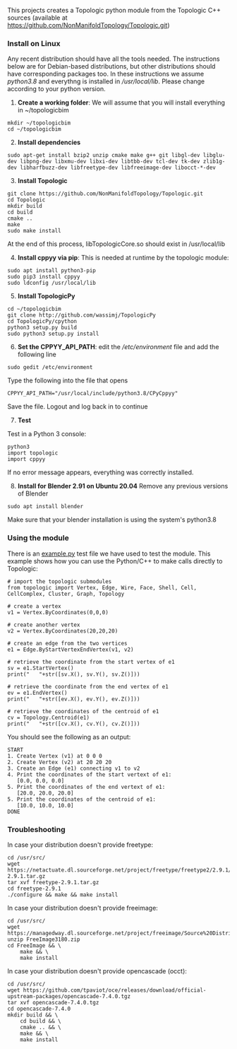 This projects creates a Topologic python module from the Topologic C++ sources (available at https://github.com/NonManifoldTopology/Topologic.git)

### Install on Linux

Any recent distribution should have all the tools needed. The instructions below are for Debian-based distributions, but other distributions should have corresponding packages too. In these instructions we assume *python3.8* and everythng is installed in */usr/local/lib*. Please change according to your python version.

1. **Create a working folder**: We will assume that you will install everything in ~/topologicbim
```
mkdir ~/topologicbim
cd ~/topologicbim
```

2. **Install dependencies**
```
sudo apt-get install bzip2 unzip cmake make g++ git libgl-dev libglu-dev libpng-dev libxmu-dev libxi-dev libtbb-dev tcl-dev tk-dev zlib1g-dev libharfbuzz-dev libfreetype-dev libfreeimage-dev libocct-*-dev
```

3. **Install Topologic**
```
git clone https://github.com/NonManifoldTopology/Topologic.git
cd Topologic
mkdir build
cd build
cmake ..
make
sudo make install
```
At the end of this process, libTopologicCore.so should exist in /usr/local/lib

4. **Install cppyy via pip**: This is needed at runtime by the topologic module:
```
sudo apt install python3-pip
sudo pip3 install cppyy
sudo ldconfig /usr/local/lib
```

5. **Install TopologicPy**
```
cd ~/topologicbim
git clone http://github.com/wassimj/TopologicPy
cd TopologicPy/cpython
python3 setup.py build
sudo python3 setup.py install
```

6. **Set the CPPYY_API_PATH**: edit the */etc/environment* file and add the following line
```
sudo gedit /etc/environment
```
Type the following into the file that opens
```
CPPYY_API_PATH="/usr/local/include/python3.8/CPyCppyy"
```
Save the file. Logout and log back in to continue

7. **Test**

Test in a Python 3 console:
```
python3
import topologic
import cppyy
```
If no error message appears, everything was correctly installed.

8. **Install for Blender 2.91 on Ubuntu 20.04**
Remove any previous versions of Blender
```
sudo apt install blender
```
Make sure that your blender installation is using the system's python3.8

### Using the module

There is an [example.py](~/topologicbim/TopologicPy/example.py) test file we have used to test the module. This example shows how you can use the Python/C++ to make calls directly to Topologic:

```
# import the topologic submodules
from topologic import Vertex, Edge, Wire, Face, Shell, Cell, CellComplex, Cluster, Graph, Topology

# create a vertex
v1 = Vertex.ByCoordinates(0,0,0) 

# create another vertex
v2 = Vertex.ByCoordinates(20,20,20)

# create an edge from the two vertices
e1 = Edge.ByStartVertexEndVertex(v1, v2)

# retrieve the coordinate from the start vertex of e1
sv = e1.StartVertex()
print("   "+str([sv.X(), sv.Y(), sv.Z()]))

# retrieve the coordinate from the end vertex of e1
ev = e1.EndVertex()
print("   "+str([ev.X(), ev.Y(), ev.Z()]))

# retrieve the coordinates of the centroid of e1
cv = Topology.Centroid(e1)
print("   "+str([cv.X(), cv.Y(), cv.Z()]))
```
You should see the following as an output:
```
START
1. Create Vertex (v1) at 0 0 0
2. Create Vertex (v2) at 20 20 20
3. Create an Edge (e1) connecting v1 to v2
4. Print the coordinates of the start vertext of e1:
   [0.0, 0.0, 0.0]
5. Print the coordinates of the end vertext of e1:
   [20.0, 20.0, 20.0]
5. Print the coordinates of the centroid of e1:
   [10.0, 10.0, 10.0]
DONE
```

### Troubleshooting

In case your distribution doesn't provide freetype:

```
cd /usr/src/
wget https://netactuate.dl.sourceforge.net/project/freetype/freetype2/2.9.1/freetype-2.9.1.tar.gz
tar xvf freetype-2.9.1.tar.gz
cd freetype-2.9.1
./configure && make && make install
```

In case your distribution doesn't provide freeimage:

```
cd /usr/src/
wget https://managedway.dl.sourceforge.net/project/freeimage/Source%20Distribution/3.18.0/FreeImage3180.zip
unzip FreeImage3180.zip
cd FreeImage && \
	make && \
	make install
```

In case your distribution doesn't provide opencascade (occt):

```
cd /usr/src/
wget https://github.com/tpaviot/oce/releases/download/official-upstream-packages/opencascade-7.4.0.tgz
tar xvf opencascade-7.4.0.tgz
cd opencascade-7.4.0
mkdir build && \
	cd build && \
	cmake .. && \
	make && \
	make install
```






